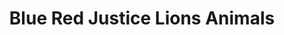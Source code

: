 ---
pid: CH20
title: Blue Red Justice Lions Animals
location_transcription: Art Museum bottom step
zipcode: '19132'
outside_phl: 
neighborhood: Strawberry Mansion
age: '17'
age_range: 13-19
instagram: 
image_file_name: CH_20.jpg
proposal_transcription: 
topic: Animals,Philadelphia
topic_summary: 0, 0
type: Other No Form
keywords_other: 
credit: Zamir Deputy
image_labels: Animals surrounding the Art Museum's steps
twitter: 
facebook: 
permalink: "/monuments/ch20/"
layout: item-page
---